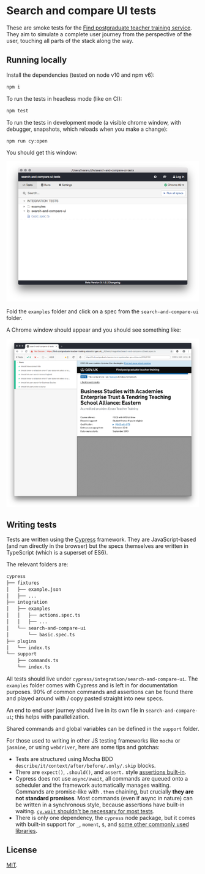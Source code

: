# Search and compare UI tests

These are smoke tests for the [Find postgraduate teacher training service](https://find-postgraduate-teacher-training.education.gov.uk). They aim to simulate a complete user journey from the perspective of the user, touching all parts of the stack along the way.

## Running locally

Install the dependencies (tested on node v10 and npm v6):

```bash
npm i
```

To run the tests in headless mode (like on CI):

```bash
npm test
```

To run the tests in development mode (a visible chrome window, with debugger, snapshots, which reloads when you make a change):

```bash
npm run cy:open
```

You should get this window:

![Cypress Open window](docs/cy_open.png)

Fold the `examples` folder and click on a spec from the `search-and-compare-ui` folder.

A Chrome window should appear and you should see something like:

![Cypress Chrome window](docs/cy_chrome.png)

## Writing tests

Tests are written using the [Cypress](https://www.cypress.io) framework. They are JavaScript-based (and run directly in the browser) but the specs themselves are written in TypeScript (which is a superset of ES6).

The relevant folders are:

```bash
cypress
├── fixtures
│   ├── example.json
│   ├── ...
├── integration
│   ├── examples
│   │   ├── actions.spec.ts
│   │   ├── ...
│   └── search-and-compare-ui
│       └── basic.spec.ts
├── plugins
│   └── index.ts
└── support
    ├── commands.ts
    └── index.ts
```

All tests should live under `cypress/integration/search-and-compare-ui`. The `examples` folder comes with Cypress and is left in for documentation purposes. 90% of common commands and assertions can be found there and played around with / copy pasted straight into new specs.

An end to end user journey should live in its own file in `search-and-compare-ui`; this helps with parallelization.

Shared commands and global variables can be defined in the `support` folder.

For those used to writing in other JS testing frameworks like `mocha` or `jasmine`, or using `webdriver`, here are some tips and gotchas:

- Tests are structured using Mocha BDD `describe/it/context/after/before/.only/.skip` blocks.
- There are `expect()`, `.should()`, and `assert.` style [assertions built-in](https://docs.cypress.io/guides/references/assertions.html).
- Cypress does not use `async/await`, all commands are queued onto a scheduler and the framework automatically manages waiting. Commands are promise-like with `.then` chaining, but crucially **they are not standard promises**. Most commands (even if async in nature) can be written in a synchronous style, because assertions have built-in waiting. [`cy.wait` shouldn't be necessary for most tests](https://docs.cypress.io/guides/references/best-practices.html#Unnecessary-Waiting).
- There is only one dependency, the `cypress` node package, but it comes with built-in support for `_`, `moment`, `$`, and [some other commonly used libraries](https://docs.cypress.io/guides/references/bundled-tools.html#Other-Library-Utilities).

## License

[MIT](LICENCE).
